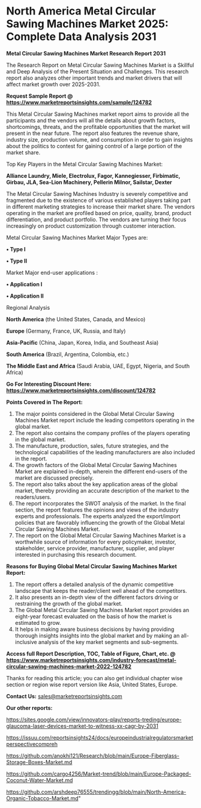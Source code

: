 # North America Metal Circular Sawing Machines Market 2025: Complete Data Analysis 2031

<strong>Metal Circular Sawing Machines Market Research Report 2031</strong>

The Research Report on Metal Circular Sawing Machines Market is a Skillful and Deep Analysis of the Present Situation and Challenges. This research report also analyzes other important trends and market drivers that will affect market growth over 2025-2031.

<strong>Request Sample Report @ <a href=https://www.marketreportsinsights.com/sample/124782>https://www.marketreportsinsights.com/sample/124782</a></strong>

This Metal Circular Sawing Machines market report aims to provide all the participants and the vendors will all the details about growth factors, shortcomings, threats, and the profitable opportunities that the market will present in the near future. The report also features the revenue share, industry size, production volume, and consumption in order to gain insights about the politics to contest for gaining control of a large portion of the market share.

Top Key Players in the Metal Circular Sawing Machines Market:

<strong>Alliance Laundry, Miele, Electrolux, Fagor, Kannegiesser, Firbimatic, Girbau, JLA, Sea-Lion Machinery, Pellerin Milnor, Sailstar, Dexter</strong>

The Metal Circular Sawing Machines Industry is severely competitive and fragmented due to the existence of various established players taking part in different marketing strategies to increase their market share. The vendors operating in the market are profiled based on price, quality, brand, product differentiation, and product portfolio. The vendors are turning their focus increasingly on product customization through customer interaction.

Metal Circular Sawing Machines Market Major Types are:

<strong>• Type I

• Type II</strong>

Market Major end-user applications :

<strong>• Application I

• Application II</strong>

Regional Analysis

</u><strong><b>North America</b></strong> (the United States, Canada, and Mexico)

<strong><b>Europe </b></strong>(Germany, France, UK, Russia, and Italy)

<strong><b>Asia-Pacific</b></strong> (China, Japan, Korea, India, and Southeast Asia)

<strong><b>South America</b></strong> (Brazil, Argentina, Colombia, etc.)

<strong><b>The Middle East and Africa</b></strong> (Saudi Arabia, UAE, Egypt, Nigeria, and South Africa)

<strong>Go For Interesting Discount Here: <a href=https://www.marketreportsinsights.com/discount/124782>https://www.marketreportsinsights.com/discount/124782</a></strong>

<strong>Points Covered in The Report:</strong>
<ol>
  <li>The major points considered in the Global Metal Circular Sawing Machines Market report include the leading competitors operating in the global market.</li>
  <li>The report also contains the company profiles of the players operating in the global market.</li>
  <li>The manufacture, production, sales, future strategies, and the technological capabilities of the leading manufacturers are also included in the report.</li>
  <li>The growth factors of the Global Metal Circular Sawing Machines Market are explained in-depth, wherein the different end-users of the market are discussed precisely.</li>
  <li>The report also talks about the key application areas of the global market, thereby providing an accurate description of the market to the readers/users.</li>
  <li>The report incorporates the SWOT analysis of the market. In the final section, the report features the opinions and views of the industry experts and professionals. The experts analyzed the export/import policies that are favorably influencing the growth of the Global Metal Circular Sawing Machines Market.</li>
  <li>The report on the Global Metal Circular Sawing Machines Market is a worthwhile source of information for every policymaker, investor, stakeholder, service provider, manufacturer, supplier, and player interested in purchasing this research document.</li>
</ol>
<strong>Reasons for Buying Global Metal Circular Sawing Machines Market Report:</strong>

<ol>
  <li>The report offers a detailed analysis of the dynamic competitive landscape that keeps the reader/client well ahead of the competitors.</li>
  <li>It also presents an in-depth view of the different factors driving or restraining the growth of the global market.</li>
  <li>The Global Metal Circular Sawing Machines Market report provides an eight-year forecast evaluated on the basis of how the market is estimated to grow.</li>
  <li>It helps in making aware business decisions by having providing thorough insights insights into the global market and by making an all-inclusive analysis of the key market segments and sub-segments.</li>
</ol>
<strong>Access full Report Description, TOC, Table of Figure, Chart, etc. @ <a href=https://www.marketreportsinsights.com/industry-forecast/metal-circular-sawing-machines-market-2022-124782>https://www.marketreportsinsights.com/industry-forecast/metal-circular-sawing-machines-market-2022-124782</a></strong>


Thanks for reading this article; you can also get individual chapter wise section or region wise report version like Asia, United States, Europe.

<strong>Contact Us:</strong>
sales@marketreportsinsights.com

<strong>Our other reports:</strong>

<a href=https://sites.google.com/view/innovators-play/reports-treding/europe-glaucoma-laser-devices-market-to-witness-xx-cagr-by-2031>https://sites.google.com/view/innovators-play/reports-treding/europe-glaucoma-laser-devices-market-to-witness-xx-cagr-by-2031</a>

<a href=https://issuu.com/reportsinsights24/docs/europeindustrialregulatorsmarketperspectivecompreh>https://issuu.com/reportsinsights24/docs/europeindustrialregulatorsmarketperspectivecompreh</a>

<a href=https://github.com/anokhi121/Research/blob/main/Europe-Fiberglass-Storage-Boxes-Market.md>https://github.com/anokhi121/Research/blob/main/Europe-Fiberglass-Storage-Boxes-Market.md</a>

<a href=https://github.com/cargo4256/Market-trend/blob/main/Europe-Packaged-Coconut-Water-Market.md>https://github.com/cargo4256/Market-trend/blob/main/Europe-Packaged-Coconut-Water-Market.md</a>

<a href=https://github.com/arshdeep76555/trendingg/blob/main/North-America-Organic-Tobacco-Market.md>https://github.com/arshdeep76555/trendingg/blob/main/North-America-Organic-Tobacco-Market.md</a>"

